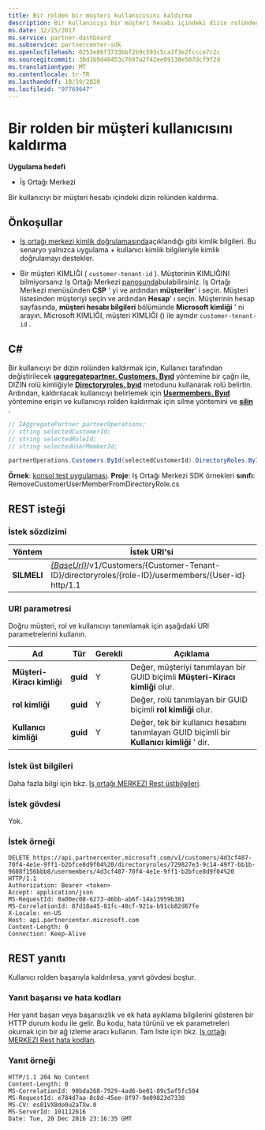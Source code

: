 ```yaml
---
title: Bir rolden bir müşteri kullanıcısını kaldırma
description: Bir kullanıcıyı bir müşteri hesabı içindeki dizin rolünden kaldırma.
ms.date: 12/15/2017
ms.service: partner-dashboard
ms.subservice: partnercenter-sdk
ms.openlocfilehash: 6253e86f3733bbf2b9c593c5ca3f3e2fccce7c2c
ms.sourcegitcommit: 30d1b9d48453c7697a2f42ee09138e507dcf9f2d
ms.translationtype: MT
ms.contentlocale: tr-TR
ms.lasthandoff: 10/19/2020
ms.locfileid: "97769647"
---
```

# <a name="remove-a-customer-user-from-a-role"></a>Bir rolden bir müşteri kullanıcısını kaldırma

**Uygulama hedefi**

- İş Ortağı Merkezi

Bir kullanıcıyı bir müşteri hesabı içindeki dizin rolünden kaldırma.

## <a name="prerequisites"></a>Önkoşullar

- [Iş ortağı merkezi kimlik doğrulamasında](partner-center-authentication.md)açıklandığı gibi kimlik bilgileri. Bu senaryo yalnızca uygulama + kullanıcı kimlik bilgileriyle kimlik doğrulamayı destekler.

- Bir müşteri KIMLIĞI ( `customer-tenant-id` ). Müşterinin KIMLIĞINI bilmiyorsanız Iş Ortağı Merkezi [panosunda](https://partner.microsoft.com/dashboard)bulabilirsiniz. Iş Ortağı Merkezi menüsünden **CSP** ' yi ve ardından **müşteriler**' i seçin. Müşteri listesinden müşteriyi seçin ve ardından **Hesap**' ı seçin. Müşterinin hesap sayfasında, **müşteri hesabı bilgileri** bölümünde **Microsoft kimliği** ' ni arayın. Microsoft KIMLIĞI, müşteri KIMLIĞI () ile aynıdır `customer-tenant-id` .

## <a name="c"></a>C\#

Bir kullanıcıyı bir dizin rolünden kaldırmak için, Kullanıcı tarafından değiştirilecek [**ıaggregatepartner. Customers. Byıd**](/dotnet/api/microsoft.store.partnercenter.customers.icustomercollection.byid) yöntemine bir çağrı ile, DIZIN rolü kimliğiyle [**Directoryroles. byıd**](/dotnet/api/microsoft.store.partnercenter.customerdirectoryroles.idirectoryrolecollection.byid) metodunu kullanarak rolü belirtin. Ardından, kaldırılacak kullanıcıyı belirlemek için [**Usermembers. Byıd**](/dotnet/api/microsoft.store.partnercenter.customerdirectoryroles.iusermembercollection.byid) yöntemine erişin ve kullanıcıyı rolden kaldırmak için silme yöntemini ve [**silin**](/dotnet/api/microsoft.store.partnercenter.customerdirectoryroles.iusermember.delete) .

``` csharp
// IAggregatePartner partnerOperations;
// string selectedCustomerId;
// string selectedRoleId;
// string selectedUserMemberId;

partnerOperations.Customers.ById(selectedCustomerId).DirectoryRoles.ById(selectedRoleId).UserMembers.ById(selectedUserMemberId).Delete();
```

**Örnek**: [konsol test uygulaması](console-test-app.md). **Proje**: Iş Ortağı Merkezi SDK örnekleri **sınıfı**: RemoveCustomerUserMemberFromDirectoryRole.cs

## <a name="rest-request"></a>REST isteği

### <a name="request-syntax"></a>İstek sözdizimi

| Yöntem     | İstek URI'si                                                                                                                           |
|------------|---------------------------------------------------------------------------------------------------------------------------------------|
| **SILMELI** | [*{BaseUrl}*](partner-center-rest-urls.md)/v1/Customers/{Customer-Tenant-ID}/directoryroles/{role-ID}/usermembers/{User-id} http/1.1 |

### <a name="uri-parameter"></a>URI parametresi

Doğru müşteri, rol ve kullanıcıyı tanımlamak için aşağıdaki URI parametrelerini kullanın.

| Ad                   | Tür     | Gerekli | Açıklama                                                                        |
|------------------------|----------|----------|------------------------------------------------------------------------------------|
| **Müşteri-Kiracı kimliği** | **guid** | Y        | Değer, müşteriyi tanımlayan bir GUID biçimli **Müşteri-Kiracı kimliği** olur. |
| **rol kimliği**            | **guid** | Y        | Değer, rolü tanımlayan bir GUID biçimli **rol kimliği** olur.                |
| **Kullanıcı kimliği**            | **guid** | Y        | Değer, tek bir kullanıcı hesabını tanımlayan GUID biçimli bir **Kullanıcı kimliği** ' dir.   |

### <a name="request-headers"></a>İstek üst bilgileri

Daha fazla bilgi için bkz. [Iş ortağı MERKEZI Rest üstbilgileri](headers.md).

### <a name="request-body"></a>İstek gövdesi

Yok.

### <a name="request-example"></a>İstek örneği

```http
DELETE https://api.partnercenter.microsoft.com/v1/customers/4d3cf487-70f4-4e1e-9ff1-b2bfce8d9f04%20/directoryroles/729827e3-9c14-49f7-bb1b-9608f156bbb8/usermembers/4d3cf487-70f4-4e1e-9ff1-b2bfce8d9f04%20 HTTP/1.1
Authorization: Bearer <token>
Accept: application/json
MS-RequestId: 0a00ec08-6273-46bb-ab6f-14a13959b381
MS-CorrelationId: 87d18a45-81fc-40cf-921a-b91cb82d67fe
X-Locale: en-US
Host: api.partnercenter.microsoft.com
Content-Length: 0
Connection: Keep-Alive
```

## <a name="rest-response"></a>REST yanıtı

Kullanıcı rolden başarıyla kaldırılırsa, yanıt gövdesi boştur.

### <a name="response-success-and-error-codes"></a>Yanıt başarısı ve hata kodları

Her yanıt başarı veya başarısızlık ve ek hata ayıklama bilgilerini gösteren bir HTTP durum kodu ile gelir. Bu kodu, hata türünü ve ek parametreleri okumak için bir ağ izleme aracı kullanın. Tam liste için bkz. [Iş ortağı MERKEZI Rest hata kodları](error-codes.md).

### <a name="response-example"></a>Yanıt örneği

```http
HTTP/1.1 204 No Content
Content-Length: 0
MS-CorrelationId: 90bda268-7929-4ad6-be01-89c5af5fc504
MS-RequestId: e784d7aa-8c8d-45ee-8f97-9e09823d7338
MS-CV: es01VX8do0u2aTXw.0
MS-ServerId: 101112616
Date: Tue, 20 Dec 2016 23:16:35 GMT
```
